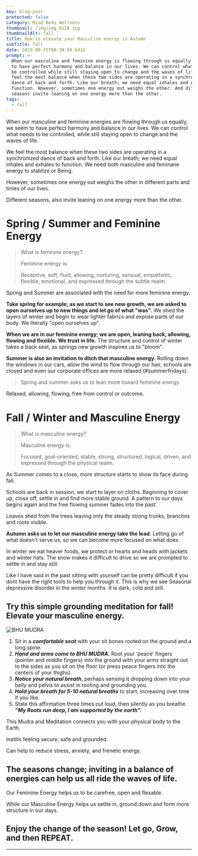 ```yaml
---
key: blog-post
protected: false
category: Mind Body Wellness
thumbnail: /img/img_8128.jpg
thumbnailAlt: fall
title: How to elevate your Masculine energy in Autumn
subTitle: fall
date: 2019-09-25T00:39:58.641Z
prompt: >-
  When our masculine and feminine energy is flowing through us equally we seem
  to have perfect harmony and balance in our lives. We can control what needs to
  be controlled while still staying open to change and the waves of life. We
  feel the most balance when these two sides are operating in a synchronized
  dance of back and forth. Like our breath; we need equal inhales and exhales to
  function. However, sometimes one energy out weighs the other. And different
  seasons invite leaning on one energy more than the other. 
tags:
  - fall
---
```

When our masculine and feminine energies are flowing through us equally, we seem to have perfect harmony and balance in our lives. We can control what needs to be controlled, while still staying open to change and the waves of life. 

We feel the most balance when these two sides are operating in a synchronized dance of back and forth. Like our breath; we need equal inhales and exhales to function. We need both masculine and feminane energy to stablize or Being.

However, sometimes one energy out weighs the other in different parts and times of our lives. 

Different seasons, also invite leaning on one energy more than the other. 

# Spring / Summer and Feminine Energy

> What is feminine energy?
>
> Feminine energy is:
>
> Receptive, soft, fluid, allowing, nurturing, sensual, empathetic, flexible, emotional, and expressed through the subtle realm.

Spring and Summer are associated with the need for more feminine energy.

**Take spring for example; as we start to see new growth, we are asked to open ourselves up to new things and let go of what "was".** We shed the layers of winter and begin to wear lighter fabrics and expose parts of our body. We literally "open ourselves up".

**When we are in our feminine energy; we are open, leaning back, allowing, flowing and flexible. We trust in life.** The structure and control of winter takes a back seat, as springs new growth inspires us to "bloom".

**Summer is also an invitation to ditch that masculine energy.** Rolling down the windows in our cars, allow the wind to flow through our hair, schools are closed and even our corporate offices are more relaxed (#summerfridays).

> Spring and summer asks us to lean more toward feminine energy.

Relaxed, allowing, flowing, free from control or outcome. 

# Fall / Winter and Masculine Energy

> What is masculine energy?
>
> Masculine energy is:
>
> Focused, goal-oriented, stable, strong, structured, logical, driven, and expressed through the physical realm.

As Summer comes to a close, more structure starts to show its face during fall. 

Schools are back in session, we start to layer on cloths. Beginning to cover up, close off, settle in and find more stable ground. A pattern to our days begins again and the free flowing summer fades into the past.

Leaves shed from the trees leaving only the steady strong trunks, branches and roots visible. 

**Autumn asks us to let our masculine energy take the lead.** Letting go of what doesn't serve us, so we can become more focused on what does.  

In winter we eat heaver foods, we protect or hearts and heads with jackets and winter hats. The snow makes it difficult to drive so we are prompted to settle in and stay still.

Like I have said in the past sitting with yourself can be pretty difficult if you dont have the right tools to help you through it. This is why we see Seasonal depressive disorder in the winter months. It is dark, cold and still. 

## Try this simple grounding meditation for fall! Elevate your masculine energy. 

![BHU MUDRA](/img/bhu-mudra1.jpg "BHU MUDRA")

1. Sit in a _**comfortable seat**_ with your sit bones rooted on the ground and a long spine.
2. _**Hand and arms come to BHU MUDRA.**_ Root your ‘peace’ fingers (pointer and middle fingers) into the ground with your arms straight out to the sides as you sit on the floor (or press peace fingers into the centers of your thighs). 
3. _**Notice your natural breath**_, perhaps sensing it dropping down into your belly and pelvis to assist in rooting and grounding you.
4. _**Hold your breath for 5-10 natural breaths**_ to start, increasing over time if you like. 
5. State this affirmation three times out loud, then silently as you breathe. _**“My Roots run deep, I am supported by the earth".**_

This Mudra and Meditation connects you with your physical body to the Earth.

Instills feeling secure, safe and grounded.

Can help to reduce stress, anxiety, and frenetic energy.

## The seasons change; inviting in a balance of energies can help us all ride the waves of life.

Our Feminine Energy helps us to be carefree, open and flexable.

While our Masculine Energy helps us settle in, ground down and form more structure in our days.

## Enjoy the change of the season! **Let go, Grow, and then REPEAT.**

- - -

